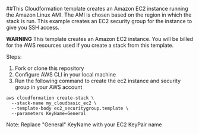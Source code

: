 ##This Cloudformation template creates an Amazon EC2 instance running the Amazon Linux AMI. The AMI is chosen based on the region in which the stack is run. This example creates an EC2 security group for the instance to give you SSH access. 

**WARNING** This template creates an Amazon EC2 instance. You will be billed for the AWS resources used if you create a stack from this template.


Steps:
1. Fork or clone this repository
2. Configure AWS CLI in your local machine
3. Run the following command to create the ec2 instance and security group in your AWS account


```
aws cloudformation create-stack \
  --stack-name my_cloudbasic_ec2 \
  --template-body ec2_securitygroup.template \
  --parameters KeyName=General
  ```

  Note: Replace "General" KeyName with your EC2 KeyPair name
